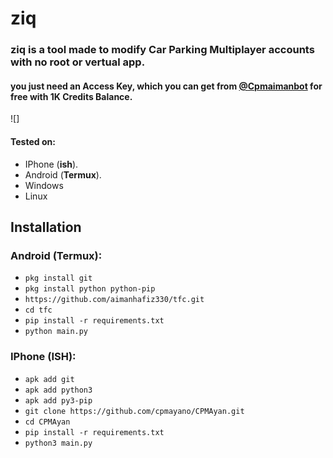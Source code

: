 # ziq

<h3>ziq is a tool made to modify Car Parking Multiplayer accounts with no root or vertual app.</h3>
<h4>you just need an Access Key, which you can get from <a href="">@Cpmaimanbot</a> for free with 1K Credits Balance.</h4>

![]

#### Tested on:

- IPhone (**ish**).
- Android (**Termux**).
- Windows
- Linux

## Installation

### Android (Termux):

- `pkg install git`
- `pkg install python python-pip`
- `https://github.com/aimanhafiz330/tfc.git`
- `cd tfc`
- `pip install -r requirements.txt`
- `python main.py`

### IPhone (ISH):

- `apk add git`
- `apk add python3`
- `apk add py3-pip`
- `git clone https://github.com/cpmayano/CPMAyan.git`
- `cd CPMAyan`
- `pip install -r requirements.txt`
- `python3 main.py`

